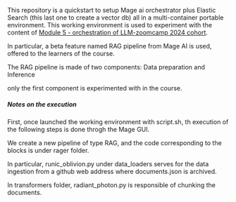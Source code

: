 This repository is a quickstart to setup Mage ai orchestrator plus Elastic Search (this last one to create a vector db) all in a multi-container portable environment. This working environment is used to experiment with the content of [Module 5 - orchestration of LLM-zoomcamp 2024 cohort](https://github.com/DataTalksClub/llm-zoomcamp).

In particular, a beta feature named RAG pipeline from Mage AI is used, offered to the learners of the course.

The RAG pipeline is made of two components: Data preparation and Inference

only the first component is experimented with in the course.

##### Notes on the execution

First, once launched the working environment with script.sh, th execution of the following steps is done throgh the Mage GUI.

We create a new pipeline of type RAG, and the code corresponding to the blocks is under rager folder.

In particular, runic_oblivion.py under data_loaders serves for the data ingestion from a github web address where documents.json is archived.

In transformers folder, radiant_photon.py is responsible of chunking the documents.
